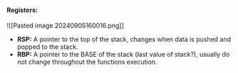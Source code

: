 
#### Registers:

![[Pasted image 20240905160016.png]]


- **RSP:** A pointer to the top of the stack, changes when data is pushed and popped to the stack. 
- **RBP:** A pointer to the BASE of the stack (last value of stack?), usually do not change throughout the functions execution. 